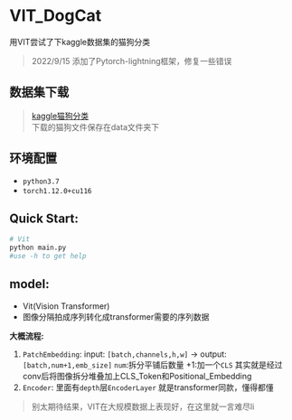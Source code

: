# VIT_DogCat
用VIT尝试了下kaggle数据集的猫狗分类

> 2022/9/15 添加了Pytorch-lightning框架，修复一些错误

## 数据集下载
>[kaggle猫狗分类](https://www.kaggle.com/datasets/shaunthesheep/microsoft-catsvsdogs-dataset)  
 下载的猫狗文件保存在data文件夹下

## 环境配置
* `python3.7`
* `torch1.12.0+cu116`


## Quick Start:
```python
# Vit
python main.py
#use -h to get help
```

## model:
+ Vit(Vision Transformer)
+ 图像分隔拍成序列转化成transformer需要的序列数据

**大概流程:**
1. `PatchEmbedding`: input: `[batch,channels,h,w]` -> output:`[batch,num+1,emb_size]` `num`:拆分平铺后数量  +1:加一个`CLS` 其实就是经过conv后将图像拆分堆叠加上CLS_Token和Positional_Embedding
2. `Encoder`: 里面有`depth`层`EncoderLayer` 就是transformer同款，懂得都懂

> 别太期待结果，VIT在大规模数据上表现好，在这里就一言难尽li
